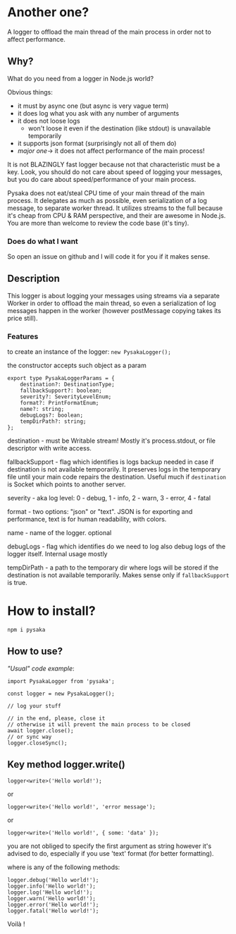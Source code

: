 # Another one?
A logger to offload the main thread of the main process in order not to affect performance.

## Why?

What do you need from a logger in Node.js world?

Obvious things:
- it must by async one (but async is very vague term) 
- it does log what you ask with any number of arguments
- it does not loose logs
  - won't loose it even if the destination (like stdout) is unavailable temporarily
- it supports json format (surprisingly not all of them do)
- *major one*-> it does not affect performance of the main process!

It is not BLAZINGLY fast logger because not that characteristic must be a key.
Look, you should do not care about speed of logging your messages, but you do care about speed/performance of your main process.

Pysaka does not eat/steal CPU time of your main thread of the main process. It delegates as much as possible, even serialization of a log message, to separate worker thread. It utilizes streams to the full because it's cheap from CPU & RAM perspective, and their are awesome in Node.js.
You are more than welcome to review the code base (it's tiny).

### Does do what I want
So open an issue on github and I will code it for you if it makes sense.

## Description

This logger is about logging your messages using streams via a separate Worker in order to offload the main thread, so even a serialization of log messages happen in the worker (however postMessage copying takes its price still).

### Features

to create an instance of the logger:
`new PysakaLogger();`

the constructor accepts such object as a param

    export type PysakaLoggerParams = {
        destination?: DestinationType;
        fallbackSupport?: boolean;
        severity?: SeverityLevelEnum;
        format?: PrintFormatEnum;
        name?: string;
        debugLogs?: boolean;
        tempDirPath?: string;
    };

destination - must be Writable stream! Mostly it's process.stdout, or file descriptor with write access.

fallbackSupport - flag which identifies is logs backup needed in case if destination is not available temporarily. It preserves logs in the temporary file until your main code repairs the destination. Useful much if `destination` is Socket which points to another server.

severity - aka log level: 0 - debug, 1 - info, 2 - warn, 3 - error, 4 - fatal

format - two options: "json" or "text". JSON is for exporting and performance, text is for human readability, with colors.

name - name of the logger. optional

debugLogs - flag which identifies do we need to log also debug logs of the logger itself. Internal usage mostly

tempDirPath - a path to the temporary dir where logs will be stored if the destination is not available temporarily. Makes sense only if `fallbackSupport` is true.

# How to install?

`npm i pysaka`

## How to use?

*"Usual" code example*:

    import PysakaLogger from 'pysaka';

    const logger = new PysakaLogger();

    // log your stuff

    // in the end, please, close it
    // otherwise it will prevent the main process to be closed
    await logger.close();
    // or sync way
    logger.closeSync();

## Key method logger.write()

    logger<write>('Hello world!');
or

    logger<write>('Hello world!', 'error message');
or

    logger<write>('Hello world!', { some: 'data' });

you are not obliged to specify the first argument as string however it's advised to do, especially if you use 'text' format (for better formatting).

where <write> is any of the following methods:

    logger.debug('Hello world!');
    logger.info('Hello world!');
    logger.log('Hello world!');
    logger.warn('Hello world!');
    logger.error('Hello world!');
    logger.fatal('Hello world!'); 

Voilà !
